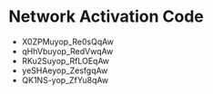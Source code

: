 # Network Activation Code
* X0ZPMuyop_Re0sQqAw
* qHhVbuyop_RedVwqAw
* RKu2Suyop_RfLOEqAw
* yeSHAeyop_ZesfgqAw
* QK1NS-yop_ZfYu8qAw